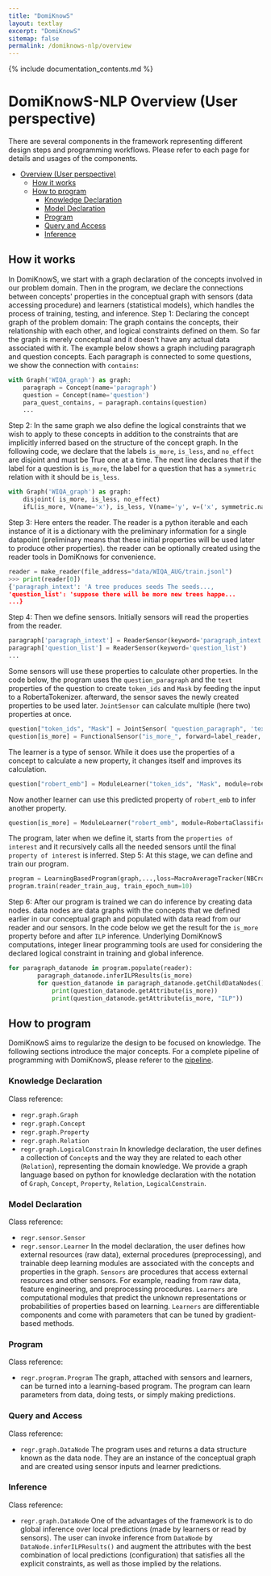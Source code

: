 ```yaml
---
title: "DomiKnowS"
layout: textlay
excerpt: "DomiKnowS"
sitemap: false
permalink: /domiknows-nlp/overview
---
```


{% include documentation_contents.md %}

# DomiKnowS-NLP Overview (User perspective)
There are several components in the framework representing different design steps and programming workflows.
Please refer to each page for details and usages of the components.
- [Overview (User perspective)](#overview-user-perspective)
  - [How it works](#how-it-works)
  - [How to program](#how-to-program)
    - [Knowledge Declaration](#knowledge-declaration)
    - [Model Declaration](#model-declaration)
    - [Program](#program)
    - [Query and Access](#query-and-access)
    - [Inference](#inference)

## How it works
In DomiKnowS, we start with a graph declaration of the concepts involved in our problem domain. Then in the program, we declare the connections between concepts' properties in the conceptual graph with sensors (data accessing procedure) and learners (statistical models), which handles the process of training, testing, and inference.
Step 1: Declaring the concept graph of the problem domain: The graph contains the concepts, their relationship with each other, and logical constraints defined on them. So far the graph is merely conceptual and it doesn't have any actual data associated with it. The example below shows a graph including paragraph and question concepts. Each paragraph is connected to some questions, we show the connection with `contains`: 
```python
with Graph('WIQA_graph') as graph:
    paragraph = Concept(name='paragraph')
    question = Concept(name='question')
    para_quest_contains, = paragraph.contains(question)
    ...
```
Step 2: In the same graph we also define the logical constraints that we wish to apply to these concepts in addition to the constraints that are implicitly inferred based on the structure of the concept graph. In the following code, we declare that the labels `is_more`, `is_less`, and `no_effect` are disjoint and must be True one at a time. The next line declares that if the label for a question is `is_more`, the label for a question that has a `symmetric` relation with it should be `is_less`.
```python
with Graph('WIQA_graph') as graph:
    disjoint( is_more, is_less, no_effect)
    ifL(is_more, V(name='x'), is_less, V(name='y', v=('x', symmetric.name, s_arg2.name)))
```
Step 3: Here enters the reader. The reader is a python iterable and each instance of it is a dictionary with the preliminary information for a single datapoint (preliminary means that these initial properties will be used later to produce other properties). the reader can be optionally created using the reader tools in DomiKnows for convenience.
```python
reader = make_reader(file_address="data/WIQA_AUG/train.jsonl")
>>> print(reader[0])
{'paragraph_intext': 'A tree produces seeds The seeds..., 
'question_list': 'suppose there will be more new trees happe...
...}
```
Step 4: Then we define sensors. Initially sensors will read the properties from the reader.
```python
paragraph['paragraph_intext'] = ReaderSensor(keyword='paragraph_intext')
paragraph['question_list'] = ReaderSensor(keyword='question_list')
...
```
Some sensors will use these properties to calculate other properties. In the code below, the program uses the `question_paragraph` and the `text` properties of the question to create `token_ids` and `Mask` by feeding the input to a RobertaTokenizer. afterward, the sensor saves the newly created properties to be used later. `JointSensor` can calculate multiple (here two) properties at once.
```python
question["token_ids", "Mask"] = JointSensor( "question_paragraph", 'text',forward=RobertaTokenizer())
question[is_more] = FunctionalSensor("is_more_", forward=label_reader, label=True)
```
The learner is a type of sensor. While it does use the properties of a concept to calculate a new property, it changes itself and improves its calculation.
```python
question["robert_emb"] = ModuleLearner("token_ids", "Mask", module=roberta_model)
```
Now another learner can use this predicted property of `robert_emb` to infer another property.
```python
question[is_more] = ModuleLearner("robert_emb", module=RobertaClassificationHead(roberta_model.last_layer_size))
```
The program, later when we define it, starts from the `properties of interest` and it recursively calls all the needed sensors until the final `property of interest` is inferred.
Step 5: At this stage, we can define and train our program.
```python
program = LearningBasedProgram(graph,...,loss=MacroAverageTracker(NBCrossEntropyLoss()), metric=PRF1Tracker()))
program.train(reader_train_aug, train_epoch_num=10)
```
Step 6: After our program is trained we can do inference by creating data nodes. data nodes are data graphs with the concepts that we defined earlier in our conceptual graph and populated with data read from our reader and our sensors. In the code below we get the result for the `is_more` property before and after `ILP` inference. Underlying DomiKnowS computations, integer linear programming tools are used for considering the declared logical constraint in training and global inference. 
```python
for paragraph_datanode in program.populate(reader):
        paragraph_datanode.inferILPResults(is_more)
        for question_datanode in paragraph_datanode.getChildDataNodes():
            print(question_datanode.getAttribute(is_more))
            print(question_datanode.getAttribute(is_more, "ILP"))
```
## How to program
DomiKnowS aims to regularize the design to be focused on knowledge.
The following sections introduce the major concepts.
For a complete pipeline of programming with DomiKnowS, please referer to the [pipeline](/domiknows-nlp/pipeline).
### Knowledge Declaration
Class reference:
- `regr.graph.Graph`
- `regr.graph.Concept`
- `regr.graph.Property`
- `regr.graph.Relation`
- `regr.graph.LogicalConstrain`
In knowledge declaration, the user defines a collection of `Concept`s and the way they are related to each other (`Relation`), representing the domain knowledge.
We provide a graph language based on python for knowledge declaration with the notation of `Graph`, `Concept`, `Property`, `Relation`, `LogicalConstrain`.
### Model Declaration
Class reference:
- `regr.sensor.Sensor`
- `regr.sensor.Learner`
In the model declaration, the user defines how external resources (raw data), external procedures (preprocessing), and trainable deep learning modules are associated with the concepts and properties in the graph.
`Sensors` are procedures that access external resources and other sensors. For example, reading from raw data, feature engineering, and preprocessing procedures.
`Learners` are computational modules that predict the unknown representations or probabilities of properties based on learning. `Learners` are differentiable components and come with parameters that can be tuned by gradient-based methods.
### Program
Class reference:
- `regr.program.Program`
The graph, attached with sensors and learners, can be turned into a learning-based program. The program can learn parameters from data, doing tests, or simply making predictions.
### Query and Access
Class reference:
- `regr.graph.DataNode`
The program uses and returns a data structure known as the data node. They are an instance of the conceptual graph and are created using sensor inputs and learner predictions.
### Inference
Class reference:
- `regr.graph.DataNode`
One of the advantages of the framework is to do global inference over local predictions (made by learners or read by sensors).
The user can invoke inference from `DataNode` by `DataNode.inferILPResults()` and augment the attributes with the best combination of local predictions (configuration) that satisfies all the explicit constraints, as well as those implied by the relations.
